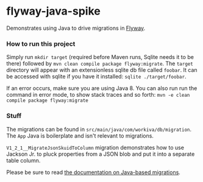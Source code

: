 # flyway-java-spike

Demonstrates using Java to drive migrations in [Flyway](https://flywaydb.org/).

### How to run this project

Simply run `mkdir target` (required before Maven runs, Sqlite needs it to be there) followed by `mvn clean compile package flyway:migrate`.  The `target` directory will appear with an extensionless sqlite db file called `foobar`.  It can be accessed with sqlite if you have it installed: `sqlite ./target/foobar`.

If an error occurs, make sure you are using Java 8.  You can also run run the command in error mode, to show stack traces and so forth: `mvn -e clean compile package flyway:migrate`

### Stuff

The migrations can be found in `src/main/java/com/workiva/db/migration`.  The `App` Java is boilerplate and isn't relevant to migrations.

`V1_2_1__MigrateJsonSkuidToColumn` migration demonstrates how to use Jackson Jr. to pluck properties from a JSON blob and put it into a separate table column.

Please be sure to read [the documentation on Java-based migrations](https://flywaydb.org/documentation/migration/java).
